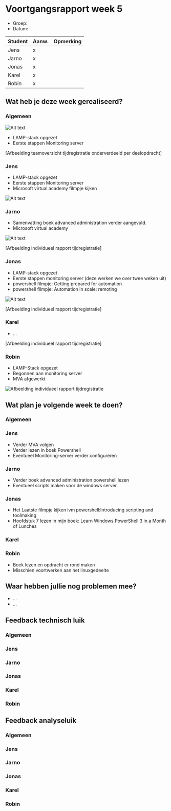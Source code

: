 # Voortgangsrapport week 5

* Groep:
* Datum:

| Student  | Aanw. | Opmerking |
| :---     | :---  | :---      |
| Jens |  x   |           |
| Jarno |   x   |           |
| Jonas |   x   |           |
| Karel |   x   |           |
| Robin |   x   |           |

## Wat heb je deze week gerealiseerd?

### Algemeen

![Alt text](http://i.imgur.com/00Mrimt.png)

* LAMP-stack opgezet
* Eerste stappen Monitoring server

[Afbeelding teamoverzicht tijdregistratie onderverdeeld per deelopdracht]

### Jens

* LAMP-stack opgezet
* Eerste stappen Monitoring server
* Microsoft virtual academy filmpje kijken

![Alt text](http://i.imgur.com/IKZJUpm.png)

### Jarno

* Samenvatting boek advanced administration verder aangevuld.
* Microsoft virtual academy

![Alt text](http://i.imgur.com/K04SQNb.png)

[Afbeelding individueel rapport tijdregistratie]

### Jonas

* LAMP-stack opgezet
* Eerste stappen monitoring server (deze werken we over twee weken uit)
* powershell filmpje: Getting prepared for automation
* powershell filmpje: Automation in scale: remoting

![Alt text](http://i.imgur.com/F5kPazE.png)

[Afbeelding individueel rapport tijdregistratie]

### Karel

* ...

[Afbeelding individueel rapport tijdregistratie]

### Robin

* LAMP-Stack opgezet
* Begonnen aan monitoring server
* MVA afgewerkt

![Afbeelding individueel rapport tijdregistratie](https://i.gyazo.com/f1a6f8c62ec88568d4885cf1fc8ab939.png)


## Wat plan je volgende week te doen?

### Algemeen
### Jens

* Verder MVA volgen
* Verder lezen in boek Powershell
* Eventueel Monitoring-server verder configureren

### Jarno
* Verder boek advanced administration powershell lezen
* Eventueel scripts maken voor de windows server.

### Jonas
* Het Laatste filmpje kijken ivm powershell:Introducing scripting and toolmaking
* Hoofdstuk 7 lezen in mijn boek: Learn Windows PowerShell 3 in a Month of Lunches

### Karel

### Robin
* Boek lezen en opdracht er rond maken
* Misschien voortwerken aan het linuxgedeelte

## Waar hebben jullie nog problemen mee?

* ...
* ...

## Feedback technisch luik

### Algemeen

### Jens
### Jarno
### Jonas
### Karel
### Robin

## Feedback analyseluik

### Algemeen

### Jens
### Jarno
### Jonas
### Karel
### Robin


